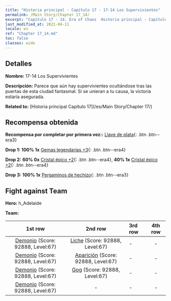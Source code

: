 ```yaml
---
title: "Historia principal - Capítulo 17 - 17-14 Los Supervivientes"
permalink: /Main Story/Chapter 17_14/
excerpt: "Capítulo 17 - 14. Era of Chaos  Historia principal - Capítulo 17_14. 17-14 Los Supervivientes"
last_modified_at: 2021-04-11
locale: es
ref: "Chapter 17_14.md"
toc: false
classes: wide
---
```


## Detalles

 **Nombre:** 17-14 Los Supervivientes

 **Descripción:** Parece que aún hay supervivientes ocultándose tras las puertas de esta ciudad fantasmal. Si se unieran a tu causa, la victoria estaría asegurada.

 **Related to:** [Historia principal Capítulo 17](/es/Main Story/Chapter 17/)

## Recompensa obtenida

 **Recompensa por completar por primera vez::** [Llave de plata](/es/Items/con_693/){: .btn .btn--era3}

 **Drop 1:** **100% 1x** [Gemas legendarias +3](/es/Items/mat_58/){: .btn .btn--era4}

 **Drop 2:** **60% 0x** [Cristal épico +2](/es/Items/mat_52/){: .btn .btn--era4}, **40% 1x** [Cristal épico +2](/es/Items/mat_52/){: .btn .btn--era4}

 **Drop 3:** **100% 1x** [Pergaminos de hechizo](/es/Items/con_694/){: .btn .btn--era3}


## Fight against Team
 **Hero:** h_Adelaide

 **Team:**


  | 1st row | 2nd row | 3rd row | 4th row |
  |:----:|:----:|:----|:----:|
  | [Demonio](/es/units/Demon/) (Score: 92888, Level:67)  | [Liche](/es/units/Lich/) (Score: 92888, Level:67)  | - | - |
  | [Demonio](/es/units/Demon/) (Score: 92888, Level:67)  | [Aparición](/es/units/Wight/) (Score: 92888, Level:67)  | - | - |
  | [Demonio](/es/units/Demon/) (Score: 92888, Level:67)  | [Gog](/es/units/Gog/) (Score: 92888, Level:67)  | - | - |
  | [Demonio](/es/units/Demon/) (Score: 92888, Level:67)  | - | - | - |


